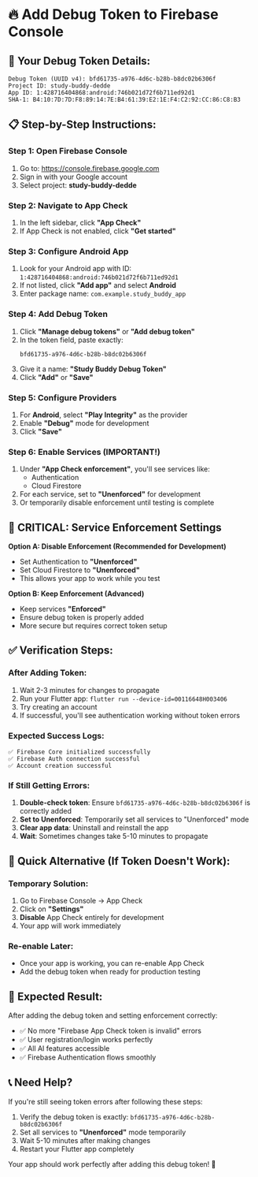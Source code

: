 # 🔥 Add Debug Token to Firebase Console

## 🎯 Your Debug Token Details:
```
Debug Token (UUID v4): bfd61735-a976-4d6c-b28b-b8dc02b6306f
Project ID: study-buddy-dedde
App ID: 1:428716404868:android:746b021d72f6b711ed92d1
SHA-1: B4:10:7D:7D:F8:89:14:7E:B4:61:39:E2:1E:F4:C2:92:CC:86:C8:B3
```

## 📋 Step-by-Step Instructions:

### Step 1: Open Firebase Console
1. Go to: https://console.firebase.google.com
2. Sign in with your Google account
3. Select project: **study-buddy-dedde**

### Step 2: Navigate to App Check
1. In the left sidebar, click **"App Check"**
2. If App Check is not enabled, click **"Get started"**

### Step 3: Configure Android App
1. Look for your Android app with ID: `1:428716404868:android:746b021d72f6b711ed92d1`
2. If not listed, click **"Add app"** and select **Android**
3. Enter package name: `com.example.study_buddy_app`

### Step 4: Add Debug Token
1. Click **"Manage debug tokens"** or **"Add debug token"**
2. In the token field, paste exactly:
   ```
   bfd61735-a976-4d6c-b28b-b8dc02b6306f
   ```
3. Give it a name: **"Study Buddy Debug Token"**
4. Click **"Add"** or **"Save"**

### Step 5: Configure Providers
1. For **Android**, select **"Play Integrity"** as the provider
2. Enable **"Debug"** mode for development
3. Click **"Save"**

### Step 6: Enable Services (IMPORTANT!)
1. Under **"App Check enforcement"**, you'll see services like:
   - Authentication
   - Cloud Firestore
2. For each service, set to **"Unenforced"** for development
3. Or temporarily disable enforcement until testing is complete

## 🚨 CRITICAL: Service Enforcement Settings

**Option A: Disable Enforcement (Recommended for Development)**
- Set Authentication to **"Unenforced"**  
- Set Cloud Firestore to **"Unenforced"**
- This allows your app to work while you test

**Option B: Keep Enforcement (Advanced)**
- Keep services **"Enforced"**
- Ensure debug token is properly added
- More secure but requires correct token setup

## ✅ Verification Steps:

### After Adding Token:
1. Wait 2-3 minutes for changes to propagate
2. Run your Flutter app: `flutter run --device-id=00116648H003406`
3. Try creating an account
4. If successful, you'll see authentication working without token errors

### Expected Success Logs:
```
✅ Firebase Core initialized successfully
✅ Firebase Auth connection successful  
✅ Account creation successful
```

### If Still Getting Errors:
1. **Double-check token**: Ensure `bfd61735-a976-4d6c-b28b-b8dc02b6306f` is correctly added
2. **Set to Unenforced**: Temporarily set all services to "Unenforced" mode
3. **Clear app data**: Uninstall and reinstall the app
4. **Wait**: Sometimes changes take 5-10 minutes to propagate

## 🎯 Quick Alternative (If Token Doesn't Work):

### Temporary Solution:
1. Go to Firebase Console → App Check
2. Click on **"Settings"**
3. **Disable** App Check entirely for development
4. Your app will work immediately

### Re-enable Later:
- Once your app is working, you can re-enable App Check
- Add the debug token when ready for production testing

## 🎉 Expected Result:

After adding the debug token and setting enforcement correctly:
- ✅ No more "Firebase App Check token is invalid" errors
- ✅ User registration/login works perfectly  
- ✅ All AI features accessible
- ✅ Firebase Authentication flows smoothly

## 📞 Need Help?

If you're still seeing token errors after following these steps:
1. Verify the debug token is exactly: `bfd61735-a976-4d6c-b28b-b8dc02b6306f`
2. Set all services to **"Unenforced"** mode temporarily
3. Wait 5-10 minutes after making changes
4. Restart your Flutter app completely

Your app should work perfectly after adding this debug token! 🚀
